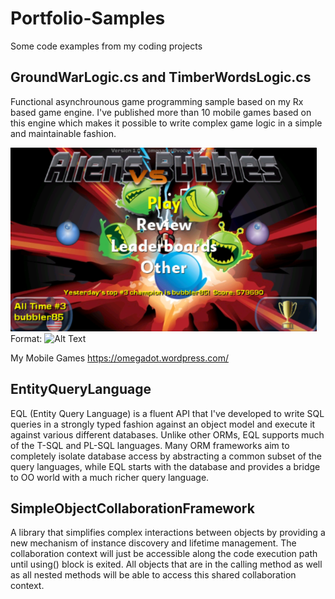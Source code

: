 # Portfolio-Samples
Some code examples from my coding projects

## GroundWarLogic.cs and TimberWordsLogic.cs
Functional asynchrounous game programming sample based on my Rx based game engine.  I've published more than 10 mobile games based on this engine which makes it possible to write complex game logic in a simple and maintainable fashion.

![GitHub Logo](/images/AliensVsBubbles.png)
Format: ![Alt Text](url)

My Mobile Games
https://omegadot.wordpress.com/


## EntityQueryLanguage
EQL (Entity Query Language) is a fluent API that I've developed to write SQL queries in a strongly typed fashion
against an object model and execute it against various different databases.  Unlike other ORMs,
EQL supports much of the T-SQL and PL-SQL languages.  Many ORM frameworks aim to completely 
isolate database access by abstracting a common subset of the query languages, while EQL starts with
the database and provides a bridge to OO world with a much richer query language.

## SimpleObjectCollaborationFramework
A library that simplifies complex interactions between objects by providing a new mechanism of instance discovery and lifetime management.  The collaboration context will just be accessible along the code execution path until using() block is exited.  All objects that are in the calling method as well as all nested methods will be able to access this shared collaboration context.

